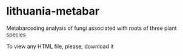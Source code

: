 # lithuania-metabar
Metabarcoding analysis of fungi associated with roots of three plant species

To view any HTML file, please, download it
